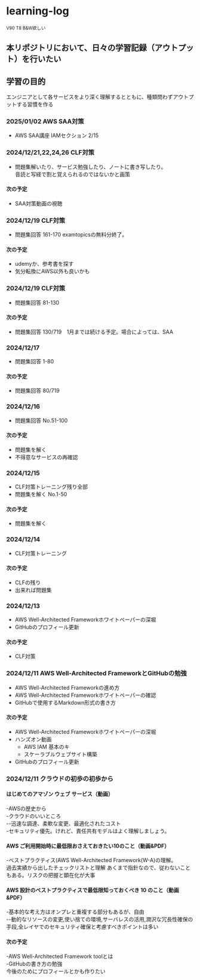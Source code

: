 # learning-log
<sup>V90 T8 B&W欲しい</sup>

## 本リポジトリにおいて、日々の学習記録（アウトプット）を行いたい

## 学習の目的
エンジニアとして各サービスをより深く理解するとともに、種類問わずアウトプットする習慣を作る

### 2025/01/02 AWS SAA対策
* AWS SAA講座 IAMセクション 2/15

### 2024/12/21,22,24,26 CLF対策
* 問題集解いたり、サービス勉強したり、ノートに書き写したり。  
  音読と写経で割と覚えられるのではないかと画策
#### 次の予定
* SAA対策動画の視聴

### 2024/12/19 CLF対策
* 問題集回答 161-170
examtopicsの無料分終了。
#### 次の予定
* udemyか、参考書を探す
* 気分転換にAWS以外も良いかも
  
### 2024/12/19 CLF対策
* 問題集回答 81-130
#### 次の予定
* 問題集回答 130/719　1月までは続ける予定。場合によっては、SAA

### 2024/12/17
* 問題集回答 1-80
#### 次の予定
+ 問題集回答 80/719

### 2024/12/16
* 問題集回答 No.51-100
#### 次の予定
* 問題集を解く
* 不得意なサービスの再確認


### 2024/12/15
* CLF対策トレーニング残り全部
* 問題集を解く No.1-50
#### 次の予定
* 問題集を解く


### 2024/12/14
* CLF対策トレーニング
#### 次の予定
* CLFの残り
* 出来れば問題集


### 2024/12/13
* AWS Well-Architected Frameworkホワイトペーパーの深堀
* GitHubのプロフィール更新
#### 次の予定
* CLF対策

### 2024/12/11 AWS Well-Architected FrameworkとGitHubの勉強
* AWS Well-Architected Frameworkの進め方
* AWS Well-Architected Frameworkホワイトペーパーの確認
* GitHubで使用するMarkdown形式の書き方
#### 次の予定
* AWS Well-Architected Frameworkホワイトペーパーの深堀
* ハンズオン動画
  * AWS IAM 基本のキ
  * スケーラブルウェブサイト構築
* GitHubのプロフィール更新


### 2024/12/11 クラウドの初歩の初歩から
#### はじめてのアマゾン ウェブ サービス（動画）

-AWSの歴史から  
-クラウドのいいところ  
--迅速な調達、柔軟な変更、最適化されたコスト  
-セキュリティ優先。けれど、責任共有モデルはよく理解しましょう。

#### AWS ご利用開始時に最低限おさえておきたい10のこと（動画&PDF）
 
-ベストプラクティス(AWS Well-Architected Framework(W-A)の理解。  
過去実績から出したチェックリストと理解
あくまで指針なので、従わないこともある。リスクの把握と顕在化が大事

#### AWS 設計のベストプラクティスで最低限知っておくべき 10 のこと（動画&PDF）
 
-基本的な考え方はオンプレと重複する部分もあるが、自由  
--動的なリソースの変更,使い捨ての環境,サーバレスの活用,潤沢な冗長性確保の手段,全レイヤでのセキュリティ確保と考慮すべきポイントは多い

#### 次の予定
 
-AWS Well-Architected Framework toolとは  
-GitHubの書き方の勉強  
 今後のためにプロフィールとかも作りたい

